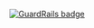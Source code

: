 
[![GuardRails badge](https://badges.production.guardrails.io/shtakai/cd_js2_advanced_github.svg)](https://www.guardrails.io)
